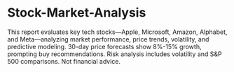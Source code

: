 # Stock-Market-Analysis
This report evaluates key tech stocks—Apple, Microsoft, Amazon, Alphabet, and Meta—analyzing market performance, price trends, volatility, and predictive modeling. 30-day price forecasts show 8%-15% growth, prompting buy recommendations. Risk analysis includes volatility and S&amp;P 500 comparisons. Not financial advice.

